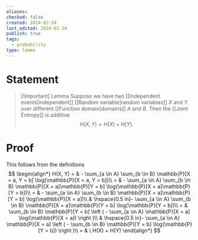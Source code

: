 ```yaml
---
aliases: 
checked: false
created: 2024-02-24
last_edited: 2024-02-24
publish: true
tags:
  - probability
type: lemma
---
```

# Statement

> [!important] Lemma
> Suppose we have two [[Independent events|independent]] [[Random variable|random variables]] $X$ and $Y$ over different [[Function domain|domains]] $A$ and $B$. Then the [[Joint Entropy]] is additive
> $$H(X, Y) = H(X) + H(Y).$$

# Proof

This follows from the definitions
$$
\begin{align*}
H(X, Y) = & - \sum_{a \in A} \sum_{b \in B} \mathbb{P}[X = a, Y = b] \log(\mathbb{P}[X = a, Y = b])\\
= & - \sum_{a \in A} \sum_{b \in B} \mathbb{P}[X = a]\mathbb{P}[Y = b] \log(\mathbb{P}[X = a]\mathbb{P}[Y = b])\\
= & - \sum_{a \in A} \sum_{b \in B} \mathbb{P}[X = a]\mathbb{P}[Y = b] \log(\mathbb{P}[X = a])\\
& \hspace{0.5 in}- \sum_{a \in A} \sum_{b \in B} \mathbb{P}[X = a]\mathbb{P}[Y = b] \log(\mathbb{P}[Y = b])\\
= & \sum_{b \in B} \mathbb{P}[Y = b] \left ( - \sum_{a \in A} \mathbb{P}[X = a] \log(\mathbb{P}[X = a]) \right )\\
& \hspace{0.5 in}- \sum_{a \in A} \mathbb{P}[X = a] \left ( - \sum_{b \in B} \mathbb{P}[Y = b] \log(\mathbb{P}[Y = b]) \right )\\
= & \ H(X) + H(Y)
\end{align*}
$$